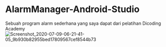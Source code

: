# AlarmManager-Android-Studio
Sebuah program alarm sederhana yang saya dapat dari pelatihan Dicoding Academy
![Screenshot_2020-07-09-06-21-41-05_9b930b82955bed17809567cef8544b73](https://user-images.githubusercontent.com/65083723/86979892-9cf41900-c1ac-11ea-9eb1-e7faf0c37155.png)

